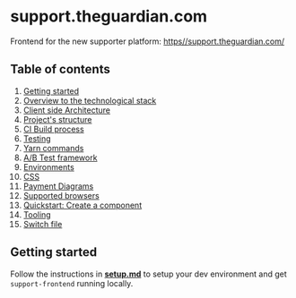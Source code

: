 
# support.theguardian.com

Frontend for the new supporter platform: [https//support.theguardian.com/](https//support.theguardian.com/)

## Table of contents

1. [Getting started](https://github.com/guardian/support-frontend/wiki/01.-Getting-Started-(Local-Setup))
2. [Overview to the technological stack](https://github.com/guardian/support-frontend/wiki/02.-Overview-of-the-Technology-Stack)
3. [Client side Architecture](https://github.com/guardian/support-frontend/wiki/03.-Client-side-Architecture)
4. [Project's structure](https://github.com/guardian/support-frontend/wiki/04.-Project-Structure) 
5. [CI Build process](https://github.com/guardian/support-frontend/wiki/05.-CI-Build-Process)
6. [Testing](https://github.com/guardian/support-frontend/wiki/06.-Testing)
7. [Yarn commands](https://github.com/guardian/support-frontend/wiki/07.-Yarn-Commands)
8. [A/B Test framework](https://github.com/guardian/support-frontend/wiki/08.-AB-Testing)
9. [Environments](https://github.com/guardian/support-frontend/wiki/09.-Environments)
10. [CSS](https://github.com/guardian/support-frontend/wiki/10.-CSS)
11. [Payment Diagrams](https://github.com/guardian/support-frontend/wiki/11.-Payments)
12. [Supported browsers](https://github.com/guardian/support-frontend/wiki/12.-Supported-Browsers)
13. [Quickstart: Create a component](https://github.com/guardian/support-frontend/wiki/13.-Quickstart:-Create-a-component)
14. [Tooling](https://github.com/guardian/support-frontend/wiki/14.-Tooling)
15. [Switch file](https://github.com/guardian/support-frontend/wiki/15.-Switch-file)


## Getting started

Follow the instructions in [**setup.md**](https://github.com/guardian/support-frontend/wiki/01.-Getting-Started-(Local-Setup)) to setup your dev environment and
get `support-frontend` running locally.
